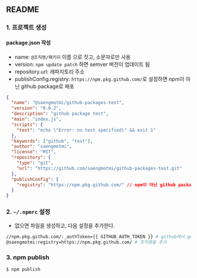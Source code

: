 ## README

### 1. 프로젝트 생성

#### package.json 작성

- name: `@조직명/패키지` 이름 으로 짓고, 소문자로만 사용
- version: `npm update patch` 하면 semver 버전이 업데이트 됨
- repository.url: 레파지토리 주소
- publishConfig.registry: `https://npm.pkg.github.com/`로 설정하면 npm이 아닌 github package로 배포

```json
{
  "name": "@saengmotmi/github-packages-test",
  "version": "0.0.2",
  "description": "github package test",
  "main": "index.js",
  "scripts": {
    "test": "echo \"Error: no test specified\" && exit 1"
  },
  "keywords": ["github", "test"],
  "author": "saengmotmi",
  "license": "MIT",
  "repository": {
    "type": "git",
    "url": "https://github.com/saengmotmi/github-packages-test.git"
  },
  "publishConfig": {
    "registry": "https://npm.pkg.github.com/" // npm이 아닌 github package로 배포
  }
}
```

### 2. `~/.npmrc` 설정

- 없으면 파일을 생성하고, 다음 설정을 추가한다.

```bash
//npm.pkg.github.com/:_authToken={{ GITHUB_AUTH_TOKEN }} # github에서 generate한 token (repo, write/read:packages 권한이 필요)
@saengmotmi:registry=https://npm.pkg.github.com/ # 조직명을 추가
```

### 3. npm publish

```bash
$ npm publish
```
